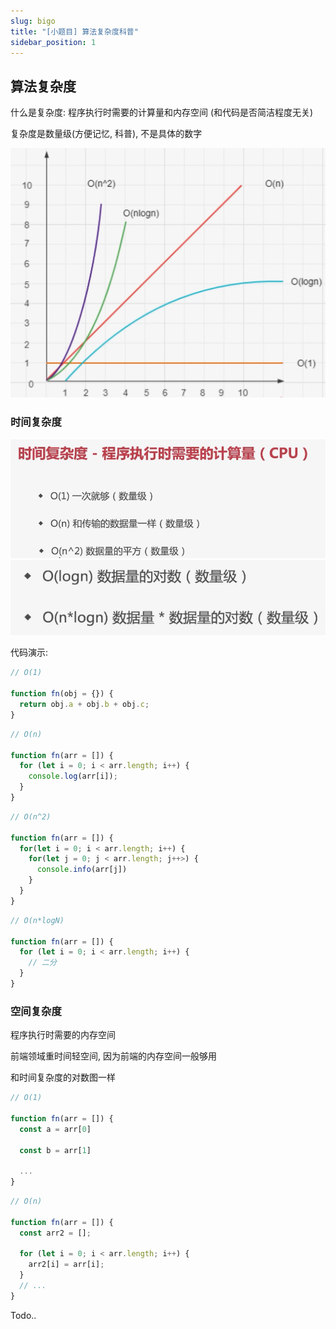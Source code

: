 ```yaml
---
slug: bigo
title: "[小题目] 算法复杂度科普"
sidebar_position: 1
---
```


## 算法复杂度

什么是复杂度: 程序执行时需要的计算量和内存空间 (和代码是否简洁程度无关)

复杂度是数量级(方便记忆, 科普), 不是具体的数字

![log](assets/log.JPG)

### 时间复杂度

![log1](assets/log1.JPG)
![log2](assets/log2.JPG)

代码演示:

```js
// O(1)

function fn(obj = {}) {
  return obj.a + obj.b + obj.c;
}
```

```js
// O(n)

function fn(arr = []) {
  for (let i = 0; i < arr.length; i++) {
    console.log(arr[i]);
  }
}
```

```js
// O(n^2)

function fn(arr = []) {
  for(let i = 0; i < arr.length; i++) {
    for(let j = 0; j < arr.length; j++>) {
      console.info(arr[j])
    }
  }
}
```

```js
// O(n*logN)

function fn(arr = []) {
  for (let i = 0; i < arr.length; i++) {
    // 二分
  }
}
```

### 空间复杂度

程序执行时需要的内存空间

前端领域重时间轻空间, 因为前端的内存空间一般够用

和时间复杂度的对数图一样

```js
// O(1)

function fn(arr = []) {
  const a = arr[0]

  const b = arr[1]

  ...
}
```

```js
// O(n)

function fn(arr = []) {
  const arr2 = [];

  for (let i = 0; i < arr.length; i++) {
    arr2[i] = arr[i];
  }
  // ...
}
```

Todo..